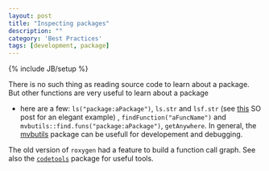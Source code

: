 ```yaml
---
layout: post
title: "Inspecting packages"
description: ""
category: 'Best Practices'
tags: [development, package]
---
```

{% include JB/setup %}



There is no such thing as reading source code to learn
about a package. But other functions are very useful to learn about a package
- here are a few: `ls("package:aPackage")`, `ls.str` and `lsf.str` (see
[this](http://stackoverflow.com/questions/8696158/find-all-functions-including-private-in-a-package)
SO post for an elegant example) , `findFunction("aFuncName")` and
`mvbutils::find.funs("package:aPackage")`, `getAnywhere`. In general, the
[mvbutils](http://cran.r-project.org/web/packages/mvbutils/index.html)
package can be usefull for developement and debugging.

The old version of `roxygen` had a feature to build a function call graph. See
also the [`codetools`](http://cran.r-project.org/web/packages/codetools/index.html) 
package for useful tools.
